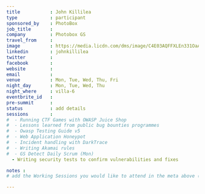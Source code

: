 ```yaml
---
title           : John Killilea
type            : participant
sponsored_by    : PhotoBox
job_title       :
company         : Photobox GS
travel_from     :
image           : https://media.licdn.com/dms/image/C4E03AQFFXLEn331OaA/profile-displayphoto-shrink_800_800/0?e=1531958400&v=beta&t=uCsid31IUfHj1s1WtrXMuFcIetSPAYiMc0NK5grJZqg
linkedin        : johnkillilea
twitter         :
facebook        :
website         :
email           :
venue           : Mon, Tue, Wed, Thu, Fri
night_day       : Mon, Tue, Wed, Thu
night_where     : villa-6
eventbrite_id   :
pre-summit      :
status          : add details
sessions        : 
#  - Running CTF Games with OWASP Juice Shop
#  - Lessons learned from public bug bounties programmes
#  - Owasp Testing Guide v5
#  - Web Application Honeypot
#  - Incident handling with DarkTrace
#  - Writing Akamai rules
#  - GS Detect Daily Scrum (Mon)
  - Writing security tests to confirm vulnerabilities and fixes

notes :
# add the Working Sessions you would like to attend in the meta above (use the session's title) e.g. sessions (one per line): -Security Playbooks Diagrams -Hackathon Daily Sessions

---
```


<!-- put more details about participant here -->
